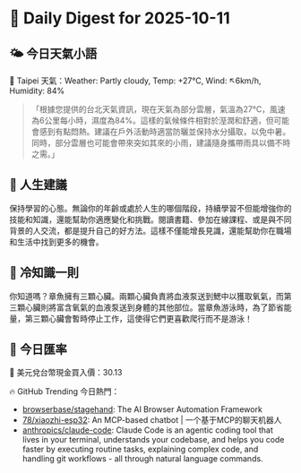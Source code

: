 # 🌅 Daily Digest for 2025-10-11

## 🌤️ 今日天氣小語
📍 Taipei 天氣：Weather: Partly cloudy, Temp: +27°C, Wind: ↖6km/h, Humidity: 84%
> 「根據您提供的台北天氣資訊，現在天氣為部分雲層，氣溫為27°C，風速為6公里每小時，濕度為84%。這樣的氣候條件相對於溼潤和舒適，但可能會感到有點悶熱。建議在戶外活動時適當防曬並保持水分攝取，以免中暑。同時，部分雲層也可能會帶來突如其來的小雨，建議隨身攜帶雨具以備不時之需。」

## 💬 人生建議
保持學習的心態。無論你的年齡或處於人生的哪個階段，持續學習不但能增強你的技能和知識，還能幫助你適應變化和挑戰。閱讀書籍、參加在線課程、或是與不同背景的人交流，都是提升自己的好方法。這樣不僅能增長見識，還能幫助你在職場和生活中找到更多的機會。

## 🧠 冷知識一則
你知道嗎？章魚擁有三顆心臟。兩顆心臟負責將血液泵送到鰓中以獲取氧氣，而第三顆心臟則將富含氧氣的血液泵送到身體的其他部位。當章魚游泳時，為了節省能量，第三顆心臟會暫時停止工作，這使得它們更喜歡爬行而不是游泳！
## 💱 今日匯率
💱 美元兌台幣現金買入價：30.13

🔥 GitHub Trending 今日熱門：
- [browserbase/stagehand](https://github.com/browserbase/stagehand): The AI Browser Automation Framework
- [78/xiaozhi-esp32](https://github.com/78/xiaozhi-esp32): An MCP-based chatbot | 一个基于MCP的聊天机器人
- [anthropics/claude-code](https://github.com/anthropics/claude-code): Claude Code is an agentic coding tool that lives in your terminal, understands your codebase, and helps you code faster by executing routine tasks, explaining complex code, and handling git workflows - all through natural language commands.

